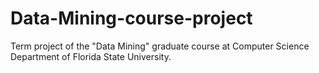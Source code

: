 # Data-Mining-course-project
Term project of the "Data Mining" graduate course at Computer Science Department of Florida State University.
